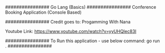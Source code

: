 ################
Go Lang (Basics)
################
Conference Booking Application (Console Based)


################
Credit goes to:
Progamming With Nana

Youtube Link:
https://www.youtube.com/watch?v=yyUHQIec83I

################
To Run this application - use below command:
go run .
################